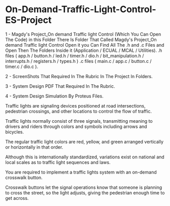 # On-Demand-Traffic-Light-Control-ES-Project

1 - Magdy's Project_On demand Traffic light Control (Which You Can Open The Code) in this Folder 
    There Is Folder That Called Magdy's Project_On demand Traffic light Control Open it you Can 
    Find All The .h and .c Files and Open Then The Folders Inside it (Application / ECUAL / MCAL / Utilities).
    .h files ( app.h / button.h / led.h / timer.h / dio.h / bit_manipulation.h / interrupts.h / registers.h / types.h )
    .c files ( main.c / app.c / button.c / timer.c / dio.c ).

2 - ScreenShots That Required In The Rubric In The Project In Folders.

3 - System Design PDF That Required In The Rubric.

4 - System Design Simulation By Proteus Files.

Traffic lights are signaling devices positioned at road intersections, pedestrian crossings, and other locations to control the flow of traffic.



Traffic lights normally consist of three signals, transmitting meaning to drivers and riders through colors and symbols including arrows and bicycles.

The regular traffic light colors are red, yellow, and green arranged vertically or horizontally in that order.

Although this is internationally standardized, variations exist on national and local scales as to traffic light sequences and laws.



You are required to implement a traffic lights system with an on-demand crosswalk button.

Crosswalk buttons let the signal operations know that someone is planning to cross the street, so the light adjusts, giving the pedestrian enough time to get across.
